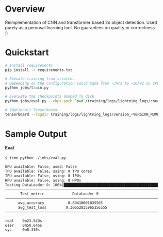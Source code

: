 # Overview
Reimplementation of CNN and transformer based 2d object detection. Used purely as a peronsal learning tool. No guarantees on quality or correctness :)

# Quickstart
```bash
# Install requirements
pip install -r requirements.txt

# Execute training from scratch.
# Depending on the configuration could take from ~3hrs to ~10hrs on CPU.
python jobs/train.py

# Evaluate the checkpoints dumped to disk.
python jobs/eval.py --ckpt-path `pwd`/training/logs/lightning_logs/checkpoints/epoch=<EPOCH_NUMBER>-step=<STEP_NUMBER>.ckpt

# (Optional) Tensorboard
tensorboard --logdir training/logs/lightning_logs/version_<VERSION_NUMBER>/
```

# Sample Output

#### Eval
```bash
$ time python ./jobs/eval.py 

GPU available: False, used: False
TPU available: False, using: 0 TPU cores
IPU available: False, using: 0 IPUs
HPU available: False, using: 0 HPUs
Testing DataLoader 0: 100%|███████████████████████████████████████████████████| 625/625 [00:13<00:00, 46.14it/s]
────────────────────────────────────────────────────────────────────────────────────────────────────────────────
       Test metric             DataLoader 0
────────────────────────────────────────────────────────────────────────────────────────────────────────────────
      avg_accuracy           0.89410001039505
      avg_test_loss         0.30652835965156555
────────────────────────────────────────────────────────────────────────────────────────────────────────────────

real    0m23.549s
user    0m50.646s
sys     0m8.310s
```

